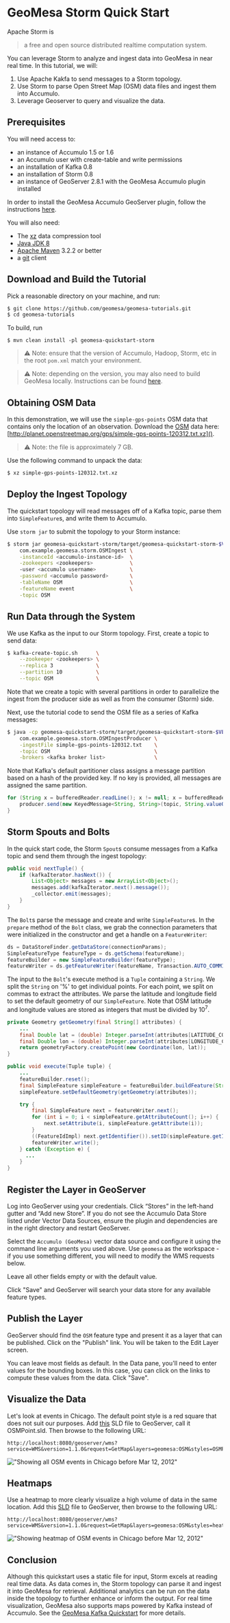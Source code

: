 GeoMesa Storm Quick Start
============================

Apache Storm is

> a free and open source distributed realtime computation system.

You can leverage Storm to analyze and ingest data into GeoMesa in near real time. In this tutorial, we will:

1. Use Apache Kakfa to send messages to a Storm topology.
2. Use Storm to parse Open Street Map (OSM) data files and ingest them into Accumulo.
3. Leverage Geoserver to query and visualize the data.

Prerequisites
-------------

You will need access to:

* an instance of Accumulo 1.5 or 1.6
* an Accumulo user with create-table and write permissions
* an installation of Kafka 0.8
* an installation of Storm 0.8
* an instance of GeoServer 2.8.1 with the GeoMesa Accumulo plugin installed

In order to install the GeoMesa Accumulo GeoServer plugin, follow the instructions
[here](https://github.com/locationtech/geomesa/tree/master/geomesa-gs-plugin/geomesa-accumulo-gs-plugin).

You will also need:

* The [xz](http://tukanni.org/xz/) data compression tool
* [Java JDK 8](http://www.oracle.com/technetwork/java/javase/downloads/index.html)
* [Apache Maven](http://maven.apache.org) 3.2.2 or better
* a [git](http://git-scm.com/) client

Download and Build the Tutorial
--------------------------

Pick a reasonable directory on your machine, and run:

```bash
$ git clone https://github.com/geomesa/geomesa-tutorials.git
$ cd geomesa-tutorials
```

To build, run

```
$ mvn clean install -pl geomesa-quickstart-storm
```

> :warning: Note: ensure that the version of Accumulo, Hadoop, Storm, etc in the root `pom.xml` match your environment.

<span/>

> :warning: Note: depending on the version, you may also need to build GeoMesa locally.
> Instructions can be found [here](https://github.com/locationtech/geomesa/).

Obtaining OSM Data
------------------

In this demonstration, we will use the `simple-gps-points` OSM data that contains only the location of an observation.
Download the [OSM](http://planet.openstreetmap.org/) data here: [http://planet.openstreetmap.org/gps/simple-gps-points-120312.txt.xz]().

> :warning: Note: the file is approximately 7 GB.

Use the following command to unpack the data:

```bash
$ xz simple-gps-points-120312.txt.xz
```

Deploy the Ingest Topology
------------------------------

The quickstart topology will read messages off of a Kafka topic, parse them into `SimpleFeature`s,
and write them to Accumulo.

Use `storm jar` to submit the topology to your Storm instance:

```bash
$ storm jar geomesa-quickstart-storm/target/geomesa-quickstart-storm-$VERSION.jar \
    com.example.geomesa.storm.OSMIngest \
    -instanceId <accumulo-instance-id>  \
    -zookeepers <zookeepers>            \   
    -user <accumulo username>           \
    -password <accumulo password>       \
    -tableName OSM                      \
    -featureName event                  \
    -topic OSM
```

Run Data through the System
---------------------------

We use Kafka as the input to our Storm topology. First, create a topic to send data:

```bash
$ kafka-create-topic.sh      \
    --zookeeper <zookeepers> \
    --replica 3              \
    --partition 10           \
    --topic OSM              \
```

Note that we create a topic with several partitions in order to parallelize the ingest from the producer
side as well as from the consumer (Storm) side.

Next, use the tutorial code to send the OSM file as a series of Kafka messages:

```bash
$ java -cp geomesa-quickstart-storm/target/geomesa-quickstart-storm-$VERSION.jar \
    com.example.geomesa.storm.OSMIngestProducer \
    -ingestFile simple-gps-points-120312.txt    \
    -topic OSM                                  \
    -brokers <kafka broker list>                \
```

Note that Kafka's default partitioner class assigns a message partition based on a hash of the provided key. 
If no key is provided, all messages are assigned the same partition.

```java
for (String x = bufferedReader.readLine(); x != null; x = bufferedReader.readLine()) {
    producer.send(new KeyedMessage<String, String>(topic, String.valueOf(rnd.nextInt()), x));
}
```

Storm Spouts and Bolts
----------------------

In the quick start code, the Storm `Spout`s consume messages from a Kafka topic and send
them through the ingest topology:

```java
public void nextTuple() {
    if (kafkaIterator.hasNext()) {
        List<Object> messages = new ArrayList<Object>();
        messages.add(kafkaIterator.next().message());
        _collector.emit(messages);
    }
}
```

The `Bolt`s parse the message and create and write `SimpleFeature`s.
In the `prepare` method of the `Bolt` class, we grab the connection parameters
that were initialized in the constructor and get a handle on a `FeatureWriter`:

```java
ds = DataStoreFinder.getDataStore(connectionParams);
SimpleFeatureType featureType = ds.getSchema(featureName);
featureBuilder = new SimpleFeatureBuilder(featureType);
featureWriter = ds.getFeatureWriter(featureName, Transaction.AUTO_COMMIT);
```

The input to the `Bolt`'s execute method is a `Tuple` containing a `String`. We split
the `String` on '%' to get individual points. For each point, we split on commas to
extract the attributes.  We parse the latitude and longitude field to set the default
geometry of our `SimpleFeature`.  Note that OSM latitude and longitude values are stored
as integers that must be divided by 10<sup>7</sup>.

```java
private Geometry getGeometry(final String[] attributes) {
    ...
    final Double lat = (double) Integer.parseInt(attributes[LATITUDE_COL_IDX]) / 1e7;
    final Double lon = (double) Integer.parseInt(attributes[LONGITUDE_COL_IDX]) / 1e7;
    return geometryFactory.createPoint(new Coordinate(lon, lat));
}

public void execute(Tuple tuple) {
    ...
    featureBuilder.reset();
    final SimpleFeature simpleFeature = featureBuilder.buildFeature(String.valueOf(UUID.randomUUID().getMostSignificantBits()));
    simpleFeature.setDefaultGeometry(getGeometry(attributes));

    try {
        final SimpleFeature next = featureWriter.next();
        for (int i = 0; i < simpleFeature.getAttributeCount(); i++) {
            next.setAttribute(i, simpleFeature.getAttribute(i));
        }
        ((FeatureIdImpl) next.getIdentifier()).setID(simpleFeature.getID());
        featureWriter.write();
    } catch (Exception e) {
      ...
    }
}
```

Register the Layer in GeoServer
-------------------------------

Log into GeoServer using your credentials. Click “Stores” in the left-hand gutter and
“Add new Store”. If you do not see the Accumulo Data Store listed under Vector Data Sources,
ensure the plugin and dependencies are in the right directory and restart GeoServer.

Select the `Accumulo (GeoMesa)` vector data source and configure it using the command line arguments you
used above. Use `geomesa` as the workspace - if you use something different, you will need to modify the
WMS requests below.

Leave all other fields empty or with the default value.

Click "Save" and GeoServer will search your data store for any available feature types.

Publish the Layer
-----------------

GeoServer should find the `OSM` feature type and present it as
a layer that can be published. Click on the "Publish" link. You will be taken to the Edit Layer screen. 

You can leave most fields as default. In the Data pane, you'll need to enter
values for the bounding boxes. In this case, you can click on the links to
compute these values from the data. Click "Save".

Visualize the Data
------------------

Let's look at events in Chicago. The default point style is a red square that does not
suit our purposes. Add [this](../assets/geomesa-quickstart-storm/OSMPoint.sld) SLD
file to GeoServer, call it OSMPoint.sld. Then browse to the following URL:

```
http://localhost:8080/geoserver/wms?service=WMS&version=1.1.0&request=GetMap&layers=geomesa:OSM&styles=OSMPoint&bbox=-87.63,41.88,-87.61,41.9&width=1400&height=600&srs=EPSG:4326&format=application/openlayers
```

!["Showing all OSM events in Chicago before Mar 12, 2012"](../assets/geomesa-quickstart-storm/ChicagoPoint.png)

Heatmaps
--------

Use a heatmap to more clearly visualize a high volume of data in the same location. Add
this [SLD](../assets/geomesa-quickstart-storm/heatmap.sld) file to
GeoServer, then browse to the following URL:

```
http://localhost:8080/geoserver/wms?service=WMS&version=1.1.0&request=GetMap&layers=geomesa:OSM&styles=heatmap&bbox=-87.63,41.88,-87.61,41.9&width=1400&height=600&srs=EPSG:4326&format=application/openlayers
```

!["Showing heatmap of OSM events in Chicago before Mar 12, 2012"](../assets/geomesa-quickstart-storm/ChicagoDensity.png)

Conclusion
----------

Although this quickstart uses a static file for input, Storm excels at reading real time data.
As data comes in, the Storm topology can parse it and ingest it into GeoMesa for retrieval.
Additional analytics can be run on the data inside the topology to further enhance or inform the output.
For real time visualization, GeoMesa also supports maps powered by Kafka instead of Accumulo.
See the [GeoMesa Kafka Quickstart](../geomesa-quickstart-kafka) for more details.
